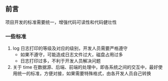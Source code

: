 ## 前言
项目开发的标准需要统一，增强代码可读性和代码健壮性


### 一些标准
1. log 日志打印的等级及对应的级别，开发人员需要严格遵守
   - 如果不遵守，可能造成日志文件过大，磁盘占用过多
   - 日志打印过多，不利于开发人员解决问题
2. 关于 time 在数据源、后端、前端的处理中，即各系统之间的交互中，最好使用统一的标准，方便对接，如果需要特殊格式，由各开发人员自己转换